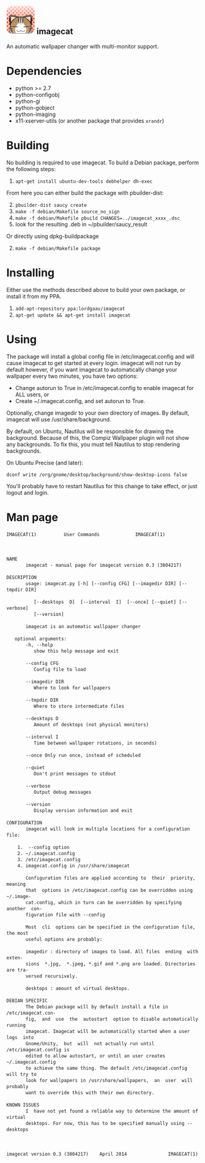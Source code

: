 ![imagecat :3](https://github.com/LordGaav/imagecat/blob/develop/icons/imagecat_72.png?raw=true "imagecat :3")
imagecat
--------

An automatic wallpaper changer with multi-monitor support.

Dependencies
============

* python >= 2.7
* python-configobj
* python-gi
* python-gobject
* python-imaging
* x11-xserver-utils (or another package that provides `xrandr`)

Building
========

No building is required to use imagecat. To build a Debian package, perform the following steps:

1. `apt-get install ubuntu-dev-tools debhelper dh-exec`

From here you can either build the package with pbuilder-dist:

2. `pbuilder-dist saucy create`
3. `make -f debian/Makefile source_no_sign`
4. `make -f debian/Makefile pbuild CHANGES=../imagecat_xxxx_.dsc`
5. look for the resulting .deb in ~/pbuilder/saucy_result

Or directly using dpkg-buildpackage

2. `make -f debian/Makefile package`


Installing
==========

Either use the methods described above to build your own package, or install it from my PPA.

1. `add-apt-repository ppa:lordgaav/imagecat`
2. `apt-get update && apt-get install imagecat`

Using
=====

The package will install a global config file in /etc/imagecat.config and will cause imagecat to get started at every login. imagecat will not run by default however, if you want imagecat to automatically change your wallpaper every two minutes, you have two options:

* Change autorun to True in /etc/imagecat.config to enable imagecat for ALL users, or
* Create ~/.imagecat.config, and set autorun to True.

Optionally, change imagedir to your own directory of images. By default, imagecat will use /usr/share/background.

By default, on Ubuntu, Nautilus will be responsible for drawing the background. Because of this, the Compiz Wallpaper plugin will not show any backgrounds. To fix this, you must tell Nautilus to stop rendering backgrounds.

On Ubuntu Precise (and later):
```
dconf write /org/gnome/desktop/background/show-desktop-icons false
```

You'll probably have to restart Nautilus for this change to take effect, or just logout and login.

Man page
========
```
IMAGECAT(1)			 User Commands			   IMAGECAT(1)



NAME
       imagecat - manual page for imagecat version 0.3 (3804217)

DESCRIPTION
       usage: imagecat.py [-h] [--config CFG] [--imagedir DIR] [--tmpdir DIR]

	      [--desktops  D]  [--interval  I]	[--once] [--quiet] [--verbose]
	      [--version]

       imagecat is an automatic wallpaper changer

   optional arguments:
       -h, --help
	      show this help message and exit

       --config CFG
	      Config file to load

       --imagedir DIR
	      Where to look for wallpapers

       --tmpdir DIR
	      Where to store intermediate files

       --desktops D
	      Amount of desktops (not physical monitors)

       --interval I
	      Time between wallpaper rotations, in seconds)

       --once Only run once, instead of scheduled

       --quiet
	      Don't print messages to stdout

       --verbose
	      Output debug messages

       --version
	      Display version information and exit

CONFIGURATION
       imagecat will look in multiple locations for a configuration file:

	1.  --config option
	2. ~/.imagecat.config
	3. /etc/imagecat.config
	4. imagecat.config in /usr/share/imagecat

       Configuration files are applied according to  their  priority,  meaning
       that  options in /etc/imagecat.config can be overridden using ~/.image-
       cat.config, which in turn can be overridden by specifying another  con-
       figuration file with --config

       Most  cli  options can be specified in the configuration file, the most
       useful options are probably:

       imagedir : directory of images to load. All files  ending  with	exten-
       sions  *.jpg,  *.jpeg, *.gif and *.png are loaded. Directories are tra-
       versed recursively.

       desktops : amount of virtual desktops.

DEBIAN SPECIFIC
       The Debian package will by default install a file in /etc/imagecat.con-
       fig,  and  use  the  autostart  option to disable automatically running
       imagecat. Imagecat will be automatically started when a user logs  into
       Gnome/Unity,  but  will	not actually run until /etc/imagecat.config is
       edited to allow autostart, or until an user creates  ~/.imagecat.config
       to achieve the same thing. The default /etc/imagecat.config will try to
       look for wallpapers in /usr/share/wallpapers,  an  user	will  probably
       want to override this with their own directory.

KNOWN ISSUES
       I  have not yet found a reliable way to determine the amount of virtual
       desktops. For now, this has to be specified manually using --desktops



imagecat version 0.3 (3804217)	  April 2014			   IMAGECAT(1)
```
